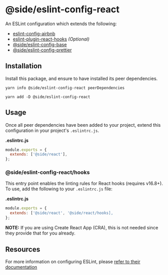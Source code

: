 # @side/eslint-config-react

An ESLint configuration which extends the following:

- [eslint-config-airbnb](https://github.com/airbnb/javascript/tree/master/packages/eslint-config-airbnb)
- [eslint-plugin-react-hooks](https://github.com/facebook/react/tree/master/packages/eslint-plugin-react-hooks) _(Optional)_
- [@side/eslint-config-base](https://github.com/reside-eng/lint-config/tree/master/packages/eslint-config-base)
- [@side/eslint-config-prettier](https://github.com/reside-eng/lint-config/tree/master/packages/eslint-config-prettier)

## Installation

Install this package, and ensure to have installed its peer dependencies.

`yarn info @side/eslint-config-react peerDependencies`

`yarn add -D @side/eslint-config-react`

## Usage

Once all peer dependencies have been added to your project, extend this configuration in your project's `.eslintrc.js`.

**.eslintrc.js**

```js
module.exports = {
  extends: ['@side/react'],
};
```

### @side/eslint-config-react/hooks

This entry point enables the linting rules for React hooks (requires v16.8+). To use, add the following to your `.eslintrc.js` file:

**.eslintrc.js**

```js
module.exports = {
  extends: ['@side/react', '@side/react/hooks],
};
```

**NOTE:** If you are using Create React App (CRA), this is not needed since they provide that for you already.

## Resources

For more information on configuring ESLint, please [refer to their documentation](https://eslint.org/docs/user-guide/configuring)
